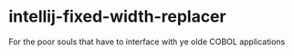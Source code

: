 # intellij-fixed-width-replacer
For the poor souls that have to interface with ye olde COBOL applications
